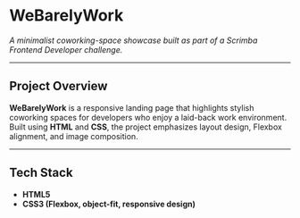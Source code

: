 # WeBarelyWork

*A minimalist coworking-space showcase built as part of a Scrimba Frontend Developer challenge.*

---

## Project Overview
**WeBarelyWork** is a responsive landing page that highlights stylish coworking spaces for developers who enjoy a laid-back work environment.  
Built using **HTML** and **CSS**, the project emphasizes layout design, Flexbox alignment, and image composition.

---

## Tech Stack
- **HTML5**  
- **CSS3 (Flexbox, object-fit, responsive design)**  
